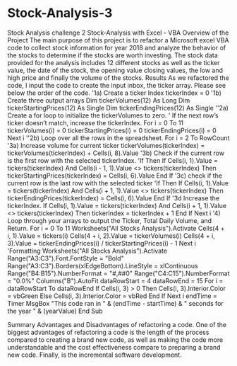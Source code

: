 # Stock-Analysis-3
Stock Analysis challenge 2
Stock-Analysis with Excel - VBA
Overview of the Project
The main purpose of this project is to refactor a Microsoft excel VBA code to collect stock information for year 2018 and analyze the behavior of the stocks to determine if the stocks are worth investing. 
The stock data provided for the analysis includes 12 different stocks as well as the ticker value, the date of the stock, the opening value closing values, the low and high price and finally the volume of the stocks. 
Results 
As we refactored the code, I input the code to create the input inbox, the ticker array. 
Please see below the order of the code. 
'1a) Create a ticker Index
tickerIndex = 0
'1b) Create three output arrays
Dim tickerVolumes(12) As Long
Dim tickerStartingPrices(12) As Single
Dim tickerEndingPrices(12) As Single
''2a) Create a for loop to initialize the tickerVolumes to zero.
' If the next row’s ticker doesn’t match, increase the tickerIndex.
For i = 0 To 11
tickerVolumes(i) = 0
tickerStartingPrices(i) = 0
tickerEndingPrices(i) = 0
Next i
''2b) Loop over all the rows in the spreadsheet.
For i = 2 To RowCount
'3a) Increase volume for current ticker
tickerVolumes(tickerIndex) = tickerVolumes(tickerIndex) + Cells(i, 8).Value
'3b) Check if the current row is the first row with the selected tickerIndex.
'If  Then
If Cells(i, 1).Value = tickers(tickerIndex) And Cells(i - 1, 1).Value <> tickers(tickerIndex) Then
tickerStartingPrices(tickerIndex) = Cells(i, 6).Value
End If
'3c) check if the current row is the last row with the selected ticker
'If  Then
If Cells(i, 1).Value = tickers(tickerIndex) And Cells(i + 1, 1).Value <> tickers(tickerIndex) Then
tickerEndingPrices(tickerIndex) = Cells(i, 6).Value
End If
'3d Increase the tickerIndex.
If Cells(i, 1).Value = tickers(tickerIndex) And Cells(i + 1, 1).Value <> tickers(tickerIndex) Then
tickerIndex = tickerIndex + 1
End If
Next i
'4) Loop through your arrays to output the Ticker, Total Daily Volume, and Return.
For i = 0 To 11
Worksheets("All Stocks Analysis").Activate
Cells(4 + i, 1).Value = tickers(i)
Cells(4 + i, 2).Value = tickerVolumes(i)
Cells(4 + i, 3).Value = tickerEndingPrices(i) / tickerStartingPrices(i) - 1
Next i
'Formatting
Worksheets("All Stocks Analysis").Activate
Range("A3:C3").Font.FontStyle = "Bold"
Range("A3:C3").Borders(xlEdgeBottom).LineStyle = xlContinuous
Range("B4:B15").NumberFormat = "#,##0"
Range("C4:C15").NumberFormat = "0.0%"
Columns("B").AutoFit
dataRowStart = 4
dataRowEnd = 15
For i = dataRowStart To dataRowEnd
If Cells(i, 3) > 0 Then
Cells(i, 3).Interior.Color = vbGreen
Else
Cells(i, 3).Interior.Color = vbRed
End If
Next i
endTime = Timer
MsgBox "This code ran in " & (endTime - startTime) & " seconds for the year " & (yearValue)
End Sub

Summary 
Advantages and Disadvantages of refactoring a code. 
One of the biggest advantages of refactoring a code is the length of the process compared to creating a brand new code, as well as making the code more understandable and the cost effectiveness compare to preparing a brand new code. Finally, is the incremental software development. 
